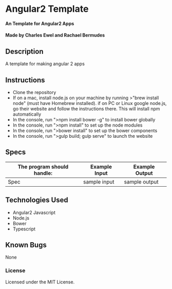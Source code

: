 # Angular2 Template

#### An Template for Angular2 Apps

#### Made by Charles Ewel and Rachael Bermudes

## Description

A template for making angular 2 apps

## Instructions

* Clone the repository
* If on a mac, install node.js on your machine by running >"brew install node" (must have Homebrew installed). if on PC or Linux google node.js, go their website and follow the instructions there. This will install npm automatically
* In the console, run ">npm install bower -g" to install bower globally
* In the console, run ">npm install" to set up the node modules
* In the console, run ">bower install" to set up the bower components
* In the console, run ">gulp build; gulp serve" to launch the website

## Specs

The program should handle: | Example Input | Example Output
----- | ----- | -----
Spec| sample input | sample output


## Technologies Used

* Angular2 Javascript
* Node.js
* Bower
* Typescript

## Known Bugs

None

### License

Licensed under the MIT License.
